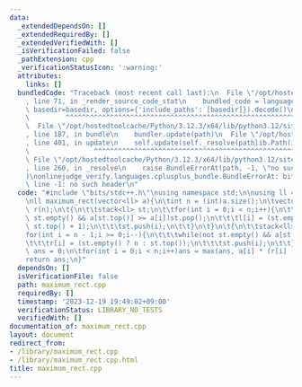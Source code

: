 ```yaml
---
data:
  _extendedDependsOn: []
  _extendedRequiredBy: []
  _extendedVerifiedWith: []
  _isVerificationFailed: false
  _pathExtension: cpp
  _verificationStatusIcon: ':warning:'
  attributes:
    links: []
  bundledCode: "Traceback (most recent call last):\n  File \"/opt/hostedtoolcache/Python/3.12.3/x64/lib/python3.12/site-packages/onlinejudge_verify/documentation/build.py\"\
    , line 71, in _render_source_code_stat\n    bundled_code = language.bundle(stat.path,\
    \ basedir=basedir, options={'include_paths': [basedir]}).decode()\n          \
    \         ^^^^^^^^^^^^^^^^^^^^^^^^^^^^^^^^^^^^^^^^^^^^^^^^^^^^^^^^^^^^^^^^^^^^^^^^^^^^^^^^^\n\
    \  File \"/opt/hostedtoolcache/Python/3.12.3/x64/lib/python3.12/site-packages/onlinejudge_verify/languages/cplusplus.py\"\
    , line 187, in bundle\n    bundler.update(path)\n  File \"/opt/hostedtoolcache/Python/3.12.3/x64/lib/python3.12/site-packages/onlinejudge_verify/languages/cplusplus_bundle.py\"\
    , line 401, in update\n    self.update(self._resolve(pathlib.Path(included), included_from=path))\n\
    \                ^^^^^^^^^^^^^^^^^^^^^^^^^^^^^^^^^^^^^^^^^^^^^^^^^^^^^^^^^\n \
    \ File \"/opt/hostedtoolcache/Python/3.12.3/x64/lib/python3.12/site-packages/onlinejudge_verify/languages/cplusplus_bundle.py\"\
    , line 260, in _resolve\n    raise BundleErrorAt(path, -1, \"no such header\"\
    )\nonlinejudge_verify.languages.cplusplus_bundle.BundleErrorAt: bits/stdc++.h:\
    \ line -1: no such header\n"
  code: "#include \"bits/stdc++.h\"\nusing namespace std;\n\nusing ll = long long;\n\
    \nll maximum_rect(vector<ll> a){\n\tint n = (int)a.size();\n\tvector<ll> l(n),\
    \ r(n);\n\t{\n\t\tstack<ll> st;\n\t\tfor(int i = 0;i < n;i++){\n\t\t\twhile(not\
    \ st.empty() && a[st.top()] >= a[i])st.pop();\n\t\t\tl[i] = (st.empty() ? 0 :\
    \ st.top() + 1);\n\t\t\tst.push(i);\n\t\t}\n\t}\n\t{\n\t\tstack<ll> st;\n\t\t\
    for(int i = n - 1;i >= 0;i--){\n\t\t\twhile(not st.empty() && a[st.top()] >= a[i])st.pop();\n\
    \t\t\tr[i] = (st.empty() ? n : st.top());\n\t\t\tst.push(i);\n\t\t}\n\t}\n\tll\
    \ ans = 0;\n\tfor(int i = 0;i < n;i++)ans = max(ans, a[i] * (r[i] - l[i]));\n\t\
    return ans;\n}"
  dependsOn: []
  isVerificationFile: false
  path: maximum_rect.cpp
  requiredBy: []
  timestamp: '2023-12-19 19:49:02+09:00'
  verificationStatus: LIBRARY_NO_TESTS
  verifiedWith: []
documentation_of: maximum_rect.cpp
layout: document
redirect_from:
- /library/maximum_rect.cpp
- /library/maximum_rect.cpp.html
title: maximum_rect.cpp
---
```

